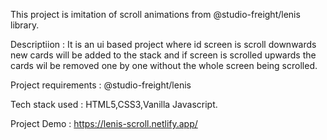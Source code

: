 This project is imitation of scroll animations from @studio-freight/lenis library.

Descriptiion : 
        It is an ui based project where id screen is scroll downwards new cards will be added to the stack and if screen is scrolled upwards the cards wil be removed one by one without the whole screen being scrolled.

Project requirements : 
             @studio-freight/lenis
           
Tech stack used :
          HTML5,CSS3,Vanilla Javascript.
          
Project Demo : https://lenis-scroll.netlify.app/
